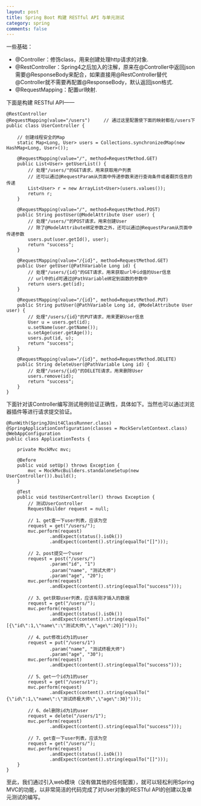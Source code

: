 ```yaml
---
layout: post
title: Spring Boot 构建 RESTful API 与单元测试
category: spring
comments: false
---
```


一些基础：

- @Controller：修饰class，用来创建处理http请求的对象.
- @RestController：Spring4之后加入的注解，原来在@Controller中返回json需要@ResponseBody来配合，如果直接用@RestController替代@Controller就不需要再配置@ResponseBody，默认返回json格式.
- @RequestMapping：配置url映射.

下面是构建 RESTful API——

    @RestController
    @RequestMapping(value="/users")     // 通过这里配置使下面的映射都在/users下 
    public class UserController { 

        // 创建线程安全的Map 
        static Map<Long, User> users = Collections.synchronizedMap(new HashMap<Long, User>()); 
      
        @RequestMapping(value="/", method=RequestMethod.GET) 
        public List<User> getUserList() { 
            // 处理"/users/"的GET请求，用来获取用户列表 
            // 还可以通过@RequestParam从页面中传递参数来进行查询条件或者翻页信息的传递 
            List<User> r = new ArrayList<User>(users.values()); 
            return r; 
        } 
      
        @RequestMapping(value="/", method=RequestMethod.POST) 
        public String postUser(@ModelAttribute User user) { 
            // 处理"/users/"的POST请求，用来创建User 
            // 除了@ModelAttribute绑定参数之外，还可以通过@RequestParam从页面中传递参数 
            users.put(user.getId(), user); 
            return "success"; 
        } 
      
        @RequestMapping(value="/{id}", method=RequestMethod.GET) 
        public User getUser(@PathVariable Long id) { 
            // 处理"/users/{id}"的GET请求，用来获取url中id值的User信息 
            // url中的id可通过@PathVariable绑定到函数的参数中 
            return users.get(id); 
        } 
      
        @RequestMapping(value="/{id}", method=RequestMethod.PUT) 
        public String putUser(@PathVariable Long id, @ModelAttribute User user) { 
            // 处理"/users/{id}"的PUT请求，用来更新User信息 
            User u = users.get(id); 
            u.setName(user.getName()); 
            u.setAge(user.getAge()); 
            users.put(id, u); 
            return "success"; 
        } 
      
        @RequestMapping(value="/{id}", method=RequestMethod.DELETE) 
        public String deleteUser(@PathVariable Long id) { 
            // 处理"/users/{id}"的DELETE请求，用来删除User 
            users.remove(id); 
            return "success"; 
        }       
    }

下面针对该Controller编写测试用例验证正确性，具体如下。当然也可以通过浏览器插件等进行请求提交验证。

    @RunWith(SpringJUnit4ClassRunner.class) 
    @SpringApplicationConfiguration(classes = MockServletContext.class) 
    @WebAppConfiguration
    public class ApplicationTests { 
      
        private MockMvc mvc; 
      
        @Before
        public void setUp() throws Exception { 
            mvc = MockMvcBuilders.standaloneSetup(new UserController()).build(); 
        } 
      
        @Test
        public void testUserController() throws Exception { 
            // 测试UserController 
            RequestBuilder request = null; 
      
            // 1、get查一下user列表，应该为空 
            request = get("/users/"); 
            mvc.perform(request) 
                    .andExpect(status().isOk()) 
                    .andExpect(content().string(equalTo("[]"))); 
      
            // 2、post提交一个user 
            request = post("/users/") 
                    .param("id", "1") 
                    .param("name", "测试大师") 
                    .param("age", "20"); 
            mvc.perform(request) 
                    .andExpect(content().string(equalTo("success"))); 
      
            // 3、get获取user列表，应该有刚才插入的数据 
            request = get("/users/"); 
            mvc.perform(request) 
                    .andExpect(status().isOk()) 
                    .andExpect(content().string(equalTo("[{\"id\":1,\"name\":\"测试大师\",\"age\":20}]"))); 
      
            // 4、put修改id为1的user 
            request = put("/users/1") 
                    .param("name", "测试终极大师") 
                    .param("age", "30"); 
            mvc.perform(request) 
                    .andExpect(content().string(equalTo("success"))); 
      
            // 5、get一个id为1的user 
            request = get("/users/1"); 
            mvc.perform(request) 
                    .andExpect(content().string(equalTo("{\"id\":1,\"name\":\"测试终极大师\",\"age\":30}"))); 
      
            // 6、del删除id为1的user 
            request = delete("/users/1"); 
            mvc.perform(request) 
                    .andExpect(content().string(equalTo("success"))); 
      
            // 7、get查一下user列表，应该为空 
            request = get("/users/"); 
            mvc.perform(request) 
                    .andExpect(status().isOk()) 
                    .andExpect(content().string(equalTo("[]")));       
        }       
    }
至此，我们通过引入web模块（没有做其他的任何配置），就可以轻松利用Spring MVC的功能，以非常简洁的代码完成了对User对象的RESTful API的创建以及单元测试的编写。